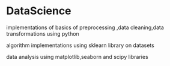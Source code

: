 # DataScience
implementations of basics of preprocessing ,data cleaning,data transformations using python

algorithm implementations using sklearn library on datasets

data analysis using matplotlib,seaborn and scipy libraries

